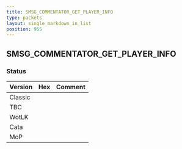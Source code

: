 ```yaml
---
title: SMSG_COMMENTATOR_GET_PLAYER_INFO
type: packets
layout: single_markdown_in_list
position: 955
---
```


## SMSG_COMMENTATOR_GET_PLAYER_INFO

### Status

Version | Hex | Comment
---------- | ---------- | ---------- 
Classic |  |  
TBC |  |  
WotLK |  |  
Cata |  |  
MoP |  |  